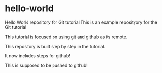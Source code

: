 # hello-world
Hello World repository for Git tutorial
This is an example reposityory for the Git tutorial

This tutorial is focused on using git and github as its remote.


This repository is built step by step in the tutorial.

It now includes steps for github!

This is supposed to be pushed to github!
